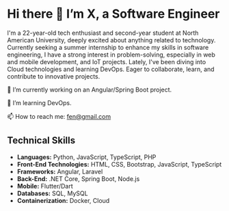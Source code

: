 # Hi there 👋 I’m X, a Software Engineer

I'm a 22-year-old tech enthusiast and second-year student at North American University, deeply excited about anything related to technology. Currently seeking a summer internship to enhance my skills in software engineering, I have a strong interest in problem-solving, especially in web and mobile development, and IoT projects. Lately, I've been diving into Cloud technologies and learning DevOps. Eager to collaborate, learn, and contribute to innovative projects.

🔭 I’m currently working on an Angular/Spring Boot project.

🌱 I’m learning DevOps.

📫 How to reach me: fen@gmail.com

## Technical Skills
- **Languages:** Python, JavaScript, TypeScript, PHP
- **Front-End Technologies:** HTML, CSS, Bootstrap, JavaScript, TypeScript
- **Frameworks:** Angular, Laravel
- **Back-End:** .NET Core, Spring Boot, Node.js
- **Mobile:** Flutter/Dart
- **Databases:** SQL, MySQL
- **Containerization:** Docker, Cloud
